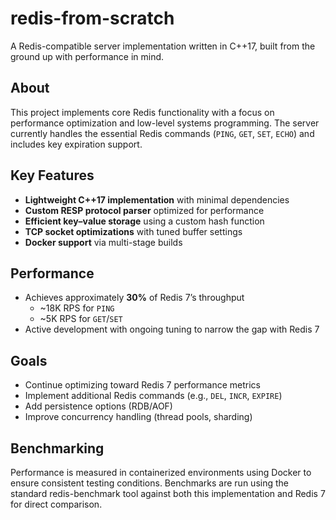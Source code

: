# redis-from-scratch

A Redis-compatible server implementation written in C++17, built from the ground up with performance in mind.

## About
This project implements core Redis functionality with a focus on performance optimization and low-level systems programming. The server currently handles the essential Redis commands (`PING`, `GET`, `SET`, `ECHO`) and includes key expiration support.

## Key Features
- **Lightweight C++17 implementation** with minimal dependencies  
- **Custom RESP protocol parser** optimized for performance  
- **Efficient key–value storage** using a custom hash function  
- **TCP socket optimizations** with tuned buffer settings  
- **Docker support** via multi-stage builds  

## Performance
- Achieves approximately **30%** of Redis 7’s throughput  
  - ~18K RPS for `PING`  
  - ~5K RPS for `GET`/`SET`  
- Active development with ongoing tuning to narrow the gap with Redis 7

## Goals
- Continue optimizing toward Redis 7 performance metrics  
- Implement additional Redis commands (e.g., `DEL`, `INCR`, `EXPIRE`)  
- Add persistence options (RDB/AOF)  
- Improve concurrency handling (thread pools, sharding)

## Benchmarking
Performance is measured in containerized environments using Docker to ensure consistent testing conditions. Benchmarks are run using the standard redis-benchmark tool against both this implementation and Redis 7 for direct comparison.
